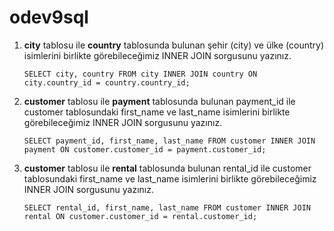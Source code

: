 # odev9sql
1. **city** tablosu ile **country** tablosunda bulunan şehir (city) ve ülke (country) isimlerini birlikte görebileceğimiz INNER JOIN sorgusunu yazınız.

   `SELECT city, country FROM city INNER JOIN country ON city.country_id = country.country_id;`

2. **customer** tablosu ile **payment** tablosunda bulunan payment_id ile customer tablosundaki first_name ve last_name isimlerini birlikte görebileceğimiz INNER JOIN sorgusunu yazınız.

   `SELECT payment_id, first_name, last_name FROM customer INNER JOIN payment ON customer.customer_id = payment.customer_id;`

3. **customer** tablosu ile **rental** tablosunda bulunan rental_id ile customer tablosundaki first_name ve last_name isimlerini birlikte görebileceğimiz INNER JOIN sorgusunu yazınız.

   `SELECT rental_id, first_name, last_name FROM customer INNER JOIN rental ON customer.customer_id = rental.customer_id;`
